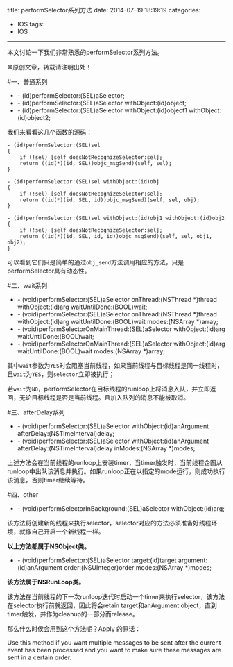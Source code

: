 title: performSelector系列方法
date: 2014-07-19 18:19:19
categories:
- IOS
tags:
- IOS
---

本文讨论一下我们非常熟悉的performSelector系列方法。
<!--more-->
©原创文章，转载请注明出处！

#一、普通系列
+ \- (id)performSelector:(SEL)aSelector;
+ \- (id)performSelector:(SEL)aSelector withObject:(id)object;
+ \- (id)performSelector:(SEL)aSelector withObject:(id)object1 withObject:(id)object2;

我们来看看这几个函数的[源码](http://www.opensource.apple.com/tarballs/objc4/)：

```
- (id)performSelector:(SEL)sel 
{
    if (!sel) [self doesNotRecognizeSelector:sel];
    return ((id(*)(id, SEL))objc_msgSend)(self, sel);
}

- (id)performSelector:(SEL)sel withObject:(id)obj 
{
    if (!sel) [self doesNotRecognizeSelector:sel];
    return ((id(*)(id, SEL, id))objc_msgSend)(self, sel, obj);
}

- (id)performSelector:(SEL)sel withObject:(id)obj1 withObject:(id)obj2 
{
    if (!sel) [self doesNotRecognizeSelector:sel];
    return ((id(*)(id, SEL, id, id))objc_msgSend)(self, sel, obj1, obj2);
}

```

可以看到它们只是简单的通过`obj_send`方法调用相应的方法，只是performSelector具有动态性。

#二、wait系列
+ \- (void)performSelector:(SEL)aSelector onThread:(NSThread *)thread withObject:(id)arg waitUntilDone:(BOOL)wait;
+ \- (void)performSelector:(SEL)aSelector onThread:(NSThread \*)thread withObject:(id)arg waitUntilDone:(BOOL)wait modes:(NSArray \*)array;
+ \- (void)performSelectorOnMainThread:(SEL)aSelector withObject:(id)arg waitUntilDone:(BOOL)wait;
+ \- (void)performSelectorOnMainThread:(SEL)aSelector withObject:(id)arg waitUntilDone:(BOOL)wait modes:(NSArray *)array;

其中`wait`参数为`YES`时会阻塞当前线程，如果当前线程与目标线程是同一线程时，且`wait`为`YES`，则`selector`立即被执行；

若`wait`为`NO`，performSelector在目标线程的runloop上将消息入队，并立即返回，无论目标线程是否是当前线程。且加入队列的消息不能被取消。

#三、afterDelay系列
+ \- (void)performSelector:(SEL)aSelector withObject:(id)anArgument afterDelay:(NSTimeInterval)delay;
+ \- (void)performSelector:(SEL)aSelector withObject:(id)anArgument afterDelay:(NSTimeInterval)delay inModes:(NSArray *)modes;

上述方法会在当前线程的runloop上安装timer，当timer触发时，当前线程企图从runloop中出队该消息并执行。如果runloop正在以指定的mode运行，则成功执行该消息，否则timer继续等待。

#四、other
+ \- (void)performSelectorInBackground:(SEL)aSelector withObject:(id)arg;

该方法将创建新的线程来执行selector，selector对应的方法必须准备好线程环境，就像自己开启一个新线程一样。

**以上方法都属于NSObject类。**


+ \- (void)performSelector:(SEL)aSelector target:(id)target argument:(id)anArgument order:(NSUInteger)order modes:(NSArray *)modes;

**该方法属于NSRunLoop类。**

该方法在当前线程的下一次runloop迭代时启动一个timer来执行selector，该方法在selector执行前就返回，因此将会retain target和anArgument object，直到timer触发，并作为cleanup的一部分而release。

那么什么时侯会用到这个方法呢？Apply 的原话：

Use this method if you want multiple messages to be sent after the current event has been processed and you want to make sure these messages are sent in a certain order.
